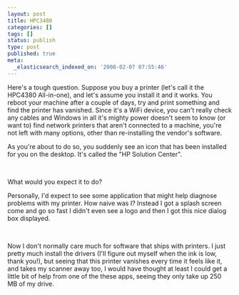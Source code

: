 ```yaml
---
layout: post
title: HPC3480
categories: []
tags: []
status: publish
type: post
published: true
meta:
  _elasticsearch_indexed_on: '2008-02-07 07:55:46'
---
```

Here's a tough question. Suppose you buy a printer (let's call it the HPC4380 All-in-one), and let's assume you install it and it works. You reboot your machine after a couple of days, try and print something and find the printer has vanished. Since it's a WiFi device, you can't really check any cables and Windows in all it's mighty power doesn't seem to know (or want to) find network printers that aren't connected to a machine, you're not left with many options, other than re-installing the vendor's software.

As you're about to do so, you suddenly see an icon that has been installed for you on the desktop. It's called the "HP Solution Center".

&nbsp;

What would you expect it to do?

Personally, I'd expect to see some application that might help diagnose problems with my printer. How naive was I? Instead I got a splash screen come and go so fast I didn't even see a logo and then I got this nice dialog box displayed.

&nbsp;

Now I don't normally care much for software that ships with printers. I just pretty much install the drivers (I'll figure out myself when the ink is low, thank you!), but seeing that this printer vanishes every time it feels like it, and takes my scanner away too, I would have thought at least I could get a little bit of help from one of the these apps, seeing they only take up 250 MB of my drive.
